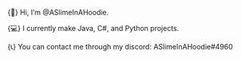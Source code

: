 {👋} Hi, I’m @ASlimeInAHoodie.  

{💻} I currently make Java, C#, and Python projects.  

{📞} You can contact me through my discord: ASlimeInAHoodie#4960
